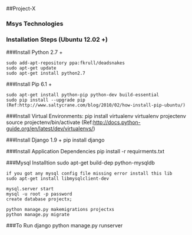 ##Project-X 

### Msys Technologies

### Installation Steps (Ubuntu 12.02 +)

   
###Install Python 2.7 +

	sudo add-apt-repository ppa:fkrull/deadsnakes
	sudo apt-get update
	sudo apt-get install python2.7

###Install Pip 6.1 +

	sudo apt-get install python-pip python-dev build-essential
	sudo pip install --upgrade pip
	(Ref:http://www.saltycrane.com/blog/2010/02/how-install-pip-ubuntu/)

###Install Virtual Environments:
	pip install virtualenv
	virtualenv projectenv
	source projectenv/bin/activate
	(Ref:http://docs.python-guide.org/en/latest/dev/virtualenvs/)

###Install Django 1.9 +
	pip install django

###Install Application Dependencies
	pip install -r requirments.txt

###Mysql Installtion
	sudo apt-get build-dep python-mysqldb
	
	if you got any mysql config file missing error install this lib
	sudo apt-get install libmysqlclient-dev

	mysql.server start
	mysql -u root -p password
	create database projectx;
    
	python manage.py makemigrations projectxs
	python manage.py migrate



###To Run django
	python manage.py runserver



